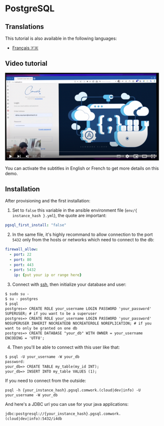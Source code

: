 # PostgreSQL

## Translations

This tutorial is also available in the following languages:
* [Français 🇫🇷](../../translations/fr/tutorials/dbaas/postgresql.md)

## Video tutorial

[![demo_dbaas](../../img/demo_dbaas.png)](https://youtu.be/RWWt9sYTcEM)

You can activate the subtitles in English or French to get more details on this demo. 

## Installation

After provisioning and the first installation:

1. Set to `false` this variable in the ansible environment file (`env/{ instance_hash }.yml`), the quote are important:

```yaml
pgsql_first_install: "false"
```

2. In the same file, it's highly recommand to allow connection to the port `5432` only from the hosts or networks which need to connect to the db:

```yaml
firewall_allow:
  - port: 22
  - port: 80
  - port: 443
  - port: 5432
    ip: {put your ip or range here}
```

3. Connect with [ssh](./ssh.md), then initialize your database and user:

```shell
$ sudo su -
$ su - postgres
$ psql
postgres=> CREATE ROLE your_username LOGIN PASSWORD 'your_password' SUPERUSER; # if you want to be a superuser
postgres=> CREATE ROLE your_username LOGIN PASSWORD 'your_password' NOSUPERUSER INHERIT NOCREATEDB NOCREATEROLE NOREPLICATION; # if you want to only be granted on one db
postgres=> CREATE DATABASE "your_db" WITH OWNER = your_username ENCODING = 'UTF8';
```

4. Then you'll be able to connect with this user like that:

```shell
$ psql -U your_username -W your_db
password:
your_db=> CREATE TABLE my_table(my_id INT);
your_db=> INSERT INTO my_table VALUES (1);
```

If you need to connect from the outside:

```shell
psql -h {your_instance_hash}.pgsql.comwork.(cloud|dev|info) -U your_username -W your_db
```

And here's a JDBC url you can use for your java applications:

```shell
jdbc:postgresql://{your_instance_hash}.pgsql.comwork.(cloud|dev|info):5432/i4db
```
